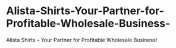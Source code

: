 # Alista-Shirts-Your-Partner-for-Profitable-Wholesale-Business-
Alista Shirts – Your Partner for Profitable Wholesale Business!
